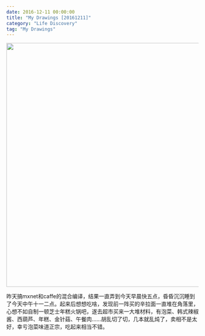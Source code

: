 ```yaml
---
date: 2016-12-11 00:00:00
title: "My Drawings [20161211]"
category: "Life Discovery"
tag: "My Drawings"
---
```


<img class="img-responsive center-block" src="https://raw.githubusercontent.com/joshua19881228/my_blogs/master/Life_Discovery/My_Drawings/20161211.jpg" alt="" width="640"/>

昨天搞mxnet和caffe的混合编译，结果一直弄到今天早晨快五点，昏昏沉沉睡到了今天中午十一二点。起来后想想吃啥，发现前一阵买的辛拉面一直堆在角落里，心想不如自制一顿芝士年糕火锅吧，遂去超市买来一大堆材料，有泡菜、韩式辣椒酱、西葫芦、年糕、金针菇、午餐肉……胡乱切了切，几本就乱炖了，卖相不是太好，幸亏泡菜味道正宗，吃起来相当不错。